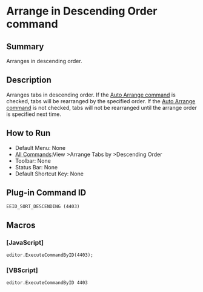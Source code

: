 # Arrange in Descending Order command

## Summary

Arranges in descending order.

## Description

Arranges tabs in descending order. If the [Auto Arrange command](auto_sort) is checked, tabs will be rearranged by the specified order. If the [Auto Arrange command](auto_sort) is not checked, tabs will not be rearranged
until the arrange order is specified next time.

## How to Run

- Default Menu: None
- [All Commands](../tools/all_commands):View \>Arrange Tabs by
\>Descending Order
- Toolbar: None
- Status Bar: None
- Default Shortcut Key: None

## Plug-in Command ID

```
EEID_SORT_DESCENDING (4403)```

## Macros

### \[JavaScript\]

```
editor.ExecuteCommandByID(4403);
```

### \[VBScript\]

```
editor.ExecuteCommandByID 4403
```
